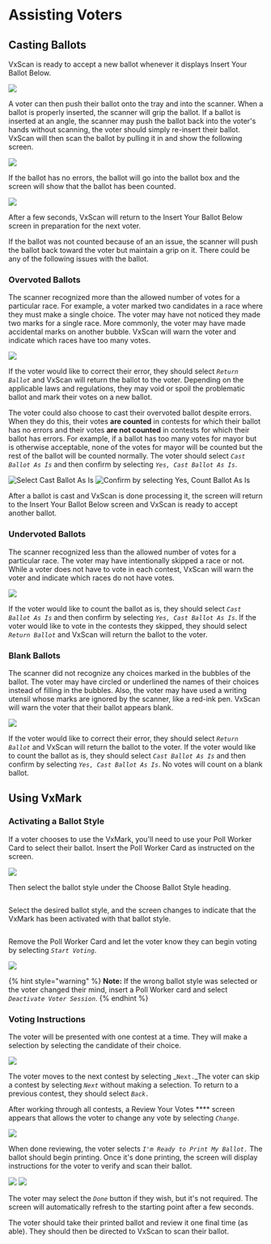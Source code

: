 # Assisting Voters

## Casting Ballots

VxScan is ready to accept a new ballot whenever it displays Insert Your Ballot Below.

![](<../.gitbook/assets/image (240).png>)

A voter can then push their ballot onto the tray and into the scanner. When a ballot is properly inserted, the scanner will grip the ballot. If a ballot is inserted at an angle, the scanner may push the ballot back into the voter's hands without scanning, the voter should simply re-insert their ballot. VxScan will then scan the ballot by pulling it in and show the following screen.

![](<../.gitbook/assets/image (173) (1).png>)

If the ballot has no errors, the ballot will go into the ballot box and the screen will show that the ballot has been counted.

![](<../.gitbook/assets/image (216).png>)

After a few seconds, VxScan will return to the Insert Your Ballot Below screen in preparation for the next voter. &#x20;

If the ballot was not counted because of an an issue, the scanner will push the ballot back toward the voter but maintain a grip on it. There could be any of the following issues with the ballot.

### Overvoted Ballots

The scanner recognized more than the allowed number of votes for a particular race. For example, a voter marked two candidates in a race where they must make a single choice. The voter may have not noticed they made two marks for a single race. More commonly, the voter may have made accidental marks on another bubble. VxScan will warn the voter and indicate which races have too many votes.

![](<../.gitbook/assets/image (208).png>)

If the voter would like to correct their error, they should select _`Return Ballot`_ and VxScan will return the ballot to the voter. Depending on the applicable laws and regulations, they may void or spoil the problematic ballot and mark their votes on a new ballot.&#x20;

The voter could also choose to cast their overvoted ballot despite errors. When they do this, their votes **are counted** in contests for which their ballot has no errors and their votes **are not counted** in contests for which their ballot has errors. For example, if a ballot has too many votes for mayor but is otherwise acceptable, none of the votes for mayor will be counted but the rest of the ballot will be counted normally. The voter should select _`Cast Ballot As Is`_ and then confirm by selecting _`Yes, Cast Ballot As Is`_.

![Select Cast Ballot As Is](<../.gitbook/assets/VxScan Overvote Count As Is.png>) ![Confirm by selecting Yes, Count Ballot As Is](<../.gitbook/assets/VxScan Overvote Confirm Count As Is Modal.png>)

After a ballot is cast and VxScan is done processing it, the screen will return to the Insert Your Ballot Below screen and VxScan is ready to accept another ballot.

### Undervoted Ballots

The scanner recognized less than the allowed number of votes for a particular race. The voter may have intentionally skipped a race or not. While a voter does not have to vote in each contest, VxScan will warn the voter and indicate which races do not have votes.

![](<../.gitbook/assets/image (222).png>)

If the voter would like to count the ballot as is, they should select _`Cast Ballot As Is`_ and then confirm by selecting _`Yes, Cast Ballot As Is`_.  If the voter would like to vote in the contests they skipped, they should select _`Return Ballot`_ and VxScan will return the ballot to the voter.&#x20;

### Blank Ballots

The scanner did not recognize any choices marked in the bubbles of the ballot. The voter may have circled or underlined the names of their choices instead of filling in the bubbles. Also, the voter may have used a writing utensil whose marks are ignored by the scanner, like a red-ink pen. VxScan will warn the voter that their ballot appears blank.

![](<../.gitbook/assets/image (203).png>)

If the voter would like to correct their error, they should select _`Return Ballot`_ and VxScan will return the ballot to the voter. If the voter would like to count the ballot as is, they should select _`Cast Ballot As Is`_ and then confirm by selecting _`Yes, Cast Ballot As Is`_. No votes will count on a blank ballot.

## Using VxMark

### Activating a Ballot Style

If a voter chooses to use the VxMark, you'll need to use your Poll Worker Card to select their ballot. Insert the Poll Worker Card as instructed on the screen.

![](<../.gitbook/assets/image (174).png>)

Then select the ballot style under the Choose Ballot Style heading.

<figure><img src="../.gitbook/assets/image (40).png" alt=""><figcaption></figcaption></figure>

Select the desired ballot style, and the screen changes to indicate that the VxMark has been activated with that ballot style.

<figure><img src="../.gitbook/assets/image (48).png" alt=""><figcaption></figcaption></figure>

Remove the Poll Worker Card and let the voter know they can begin voting by selecting _`Start Voting`_.

![](<../.gitbook/assets/image (176) (1).png>)

{% hint style="warning" %}
**Note:** If the wrong ballot style was selected or the voter changed their mind, insert a Poll Worker card and select _`Deactivate Voter Session`_.
{% endhint %}

### Voting Instructions

The voter will be presented with one contest at a time. They will make a selection by selecting the candidate of their choice.

![](<../.gitbook/assets/image (96) (1).png>)

The voter moves to the next contest by selecting _`Next.`_The voter can skip a contest by selecting _`Next`_ without making a selection.  To return to a previous contest, they should select _`Back.`_

After working through all contests, a Review Your Votes **** screen appears that allows the voter to change any vote by selecting _`Change`_.

![](<../.gitbook/assets/image (134) (1).png>)

When done reviewing, the voter selects _`I'm Ready to Print My Ballot.`_ The ballot should begin printing. Once it's done printing, the screen will display instructions for the voter to verify and scan their ballot.

![](<../.gitbook/assets/ballot printing.png>) ![](<../.gitbook/assets/scan ballot.png>)

The voter may select the _`Done`_ button if they wish, but it's not required. The screen will automatically refresh to the starting point after a few seconds.

The voter should take their printed ballot and review it one final time (as able). They should then be directed to VxScan to scan their ballot.
